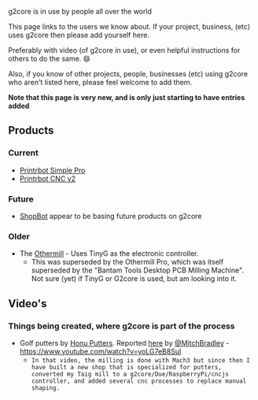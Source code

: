 g2core is in use by people all over the world

This page links to the users we know about.  If your project, business, (etc) uses g2core then please add yourself here.

Preferably with video (of g2core in use), or even helpful instructions for others to do the same. :smile:

Also, if you know of other projects, people, businesses (etc) using g2core who aren't listed here, please feel welcome to add them.

**Note that this page is very new, and is only just starting to have entries added**

## Products

### Current

* [Printrbot Simple Pro](https://printrbot.com/new-simple-pro/)
* [Printrbot CNC v2](https://printrbot.com/shop/printrbot-cnc-v2-bare-bones-beta-kit/)

### Future

* [ShopBot](http://www.shopbottools.com/mApplications/developers.htm) appear to be basing future products on g2core

### Older

* The [Othermill](https://www.bantamtools.com/pages/products) - Uses TinyG as the electronic controller.
  * This was superseded by the Othermill Pro, which was itself superseded by the "Bantam Tools Desktop PCB Milling Machine".  Not sure (yet) if TinyG or G2core is used, but am looking into it.


## Video's

### Things being created, where g2core is part of the process

* Golf putters by [Honu Putters](https://www.honuputters.com).  Reported [here](https://github.com/synthetos/g2/issues/296#issuecomment-381199892) by [@MitchBradley](https://github.com/MitchBradley) - https://www.youtube.com/watch?v=yoLG7eB8SuI
  * `In that video, the milling is done with Mach3 but since then I have built a new shop that is specialized for putters, converted my Taig mill to a g2core/Due/RaspberryPi/cncjs controller, and added several cnc processes to replace manual shaping.`